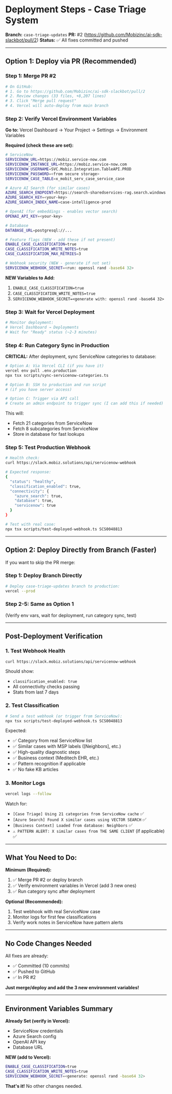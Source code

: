 # Deployment Steps - Case Triage System

**Branch:** `case-triage-updates`
**PR:** #2 (https://github.com/Mobizinc/ai-sdk-slackbot/pull/2)
**Status:** ✅ All fixes committed and pushed

---

## Option 1: Deploy via PR (Recommended)

### Step 1: Merge PR #2

```bash
# On GitHub:
# 1. Go to https://github.com/Mobizinc/ai-sdk-slackbot/pull/2
# 2. Review changes (33 files, +8,207 lines)
# 3. Click "Merge pull request"
# 4. Vercel will auto-deploy from main branch
```

### Step 2: Verify Vercel Environment Variables

**Go to:** Vercel Dashboard → Your Project → Settings → Environment Variables

**Required (check these are set):**

```bash
# ServiceNow
SERVICENOW_URL=https://mobiz.service-now.com
SERVICENOW_INSTANCE_URL=https://mobiz.service-now.com
SERVICENOW_USERNAME=SVC.Mobiz.Integration.TableAPI.PROD
SERVICENOW_PASSWORD=<from secure storage>
SERVICENOW_CASE_TABLE=x_mobit_serv_case_service_case

# Azure AI Search (for similar cases)
AZURE_SEARCH_ENDPOINT=https://search-sharedservices-rag.search.windows.net
AZURE_SEARCH_KEY=<your-key>
AZURE_SEARCH_INDEX_NAME=case-intelligence-prod

# OpenAI (for embeddings - enables vector search)
OPENAI_API_KEY=<your-key>

# Database
DATABASE_URL=postgresql://...

# Feature flags (NEW - add these if not present)
ENABLE_CASE_CLASSIFICATION=true
CASE_CLASSIFICATION_WRITE_NOTES=true
CASE_CLASSIFICATION_MAX_RETRIES=3

# Webhook security (NEW - generate if not set)
SERVICENOW_WEBHOOK_SECRET=<run: openssl rand -base64 32>
```

**NEW Variables to Add:**
1. `ENABLE_CASE_CLASSIFICATION=true`
2. `CASE_CLASSIFICATION_WRITE_NOTES=true`
3. `SERVICENOW_WEBHOOK_SECRET=<generate with: openssl rand -base64 32>`

### Step 3: Wait for Vercel Deployment

```bash
# Monitor deployment:
# Vercel Dashboard → Deployments
# Wait for "Ready" status (~2-3 minutes)
```

### Step 4: Run Category Sync in Production

**CRITICAL:** After deployment, sync ServiceNow categories to database:

```bash
# Option A: Via Vercel CLI (if you have it)
vercel env pull .env.production
npx tsx scripts/sync-servicenow-categories.ts

# Option B: SSH to production and run script
# (if you have server access)

# Option C: Trigger via API call
# Create an admin endpoint to trigger sync (I can add this if needed)
```

This will:
- Fetch 21 categories from ServiceNow
- Fetch 8 subcategories from ServiceNow
- Store in database for fast lookups

### Step 5: Test Production Webhook

```bash
# Health check:
curl https://slack.mobiz.solutions/api/servicenow-webhook

# Expected response:
{
  "status": "healthy",
  "classification_enabled": true,
  "connectivity": {
    "azure_search": true,
    "database": true,
    "servicenow": true
  }
}

# Test with real case:
npx tsx scripts/test-deployed-webhook.ts SCS0048813
```

---

## Option 2: Deploy Directly from Branch (Faster)

If you want to skip the PR merge:

### Step 1: Deploy Branch Directly

```bash
# Deploy case-triage-updates branch to production:
vercel --prod
```

### Step 2-5: Same as Option 1

(Verify env vars, wait for deployment, run category sync, test)

---

## Post-Deployment Verification

### 1. Test Webhook Health

```bash
curl https://slack.mobiz.solutions/api/servicenow-webhook
```

Should show:
- `classification_enabled: true`
- All connectivity checks passing
- Stats from last 7 days

### 2. Test Classification

```bash
# Send a test webhook (or trigger from ServiceNow):
npx tsx scripts/test-deployed-webhook.ts SCS0048813
```

Expected:
- ✅ Category from real ServiceNow list
- ✅ Similar cases with MSP labels ([Neighbors], etc.)
- ✅ High-quality diagnostic steps
- ✅ Business context (Meditech EHR, etc.)
- ✅ Pattern recognition if applicable
- ✅ No fake KB articles

### 3. Monitor Logs

```bash
vercel logs --follow
```

Watch for:
- `[Case Triage] Using 21 categories from ServiceNow cache` ✅
- `[Azure Search] Found X similar cases using VECTOR SEARCH` ✅
- `[Business Context] Loaded from database: Neighbors` ✅
- `⚠️ PATTERN ALERT: X similar cases from THE SAME CLIENT` (if applicable) ✅

---

## What You Need to Do:

**Minimum (Required):**
1. ✅ Merge PR #2 or deploy branch
2. ✅ Verify environment variables in Vercel (add 3 new ones)
3. ✅ Run category sync after deployment

**Optional (Recommended):**
1. Test webhook with real ServiceNow case
2. Monitor logs for first few classifications
3. Verify work notes in ServiceNow have pattern alerts

---

## No Code Changes Needed

All fixes are already:
- ✅ Committed (10 commits)
- ✅ Pushed to GitHub
- ✅ In PR #2

**Just merge/deploy and add the 3 new environment variables!**

---

## Environment Variables Summary

**Already Set (verify in Vercel):**
- ServiceNow credentials
- Azure Search config
- OpenAI API key
- Database URL

**NEW (add to Vercel):**
```bash
ENABLE_CASE_CLASSIFICATION=true
CASE_CLASSIFICATION_WRITE_NOTES=true
SERVICENOW_WEBHOOK_SECRET=<generate: openssl rand -base64 32>
```

**That's it!** No other changes needed.

